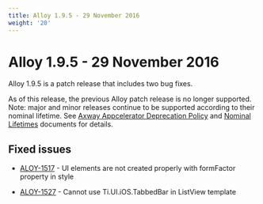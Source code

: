 ```yaml
---
title: Alloy 1.9.5 - 29 November 2016
weight: '20'
---
```


# Alloy 1.9.5 - 29 November 2016

Alloy 1.9.5 is a patch release that includes two bug fixes.

As of this release, the previous Alloy patch release is no longer supported. Note: major and minor releases continue to be supported according to their nominal lifetime. See [Axway Appcelerator Deprecation Policy](/guide/AMPLIFY_Appcelerator_Services_Overview/Axway_Appcelerator_Deprecation_Policy/) and [Nominal Lifetimes](/guide/AMPLIFY_Appcelerator_Services_Overview/Axway_Appcelerator_Product_Lifecycle/#nominal-lifetimes) documents for details.

## Fixed issues

* [ALOY-1517](https://jira.appcelerator.org/browse/ALOY-1517) - UI elements are not created properly with formFactor property in style

* [ALOY-1527](https://jira.appcelerator.org/browse/ALOY-1527) - Cannot use Ti.UI.iOS.TabbedBar in ListView template
